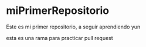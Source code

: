 # miPrimerRepositorio

Este es mi primer repositorio, a seguir aprendiendo yun

esta es una rama para practicar pull request



